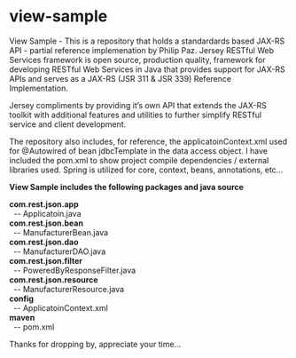 # view-sample

View Sample - This is a repository that holds a standardards based JAX-RS API - partial reference implemenation by Philip Paz. Jersey RESTful Web Services framework is open source, production quality, framework for developing RESTful Web Services in Java that provides support for JAX-RS APIs and serves as a JAX-RS (JSR 311 & JSR 339) Reference Implementation.

Jersey compliments by providing it’s own API that extends the JAX-RS toolkit with additional features and utilities to further simplify RESTful service and client development.

The repository also includes, for reference, the applicatoinContext.xml used for @Autowired of bean jdbcTemplate in the data access object. I have included the pom.xml to show project compile dependencies / external libraries used. Spring is utilized for core, context, beans, annotations, etc...

<b>View Sample includes the following packages and java source</b>

<b>com.rest.json.app</b>        
&nbsp;&nbsp;-- Applicatoin.java<br>
<b>com.rest.json.bean</b>       
&nbsp;&nbsp;-- ManufacturerBean.java<br>
<b>com.rest.json.dao</b>       	
&nbsp;&nbsp;-- ManufacturerDAO.java<br>
<b>com.rest.json.filter</b>    	
&nbsp;&nbsp;-- PoweredByResponseFilter.java<br>
<b>com.rest.json.resource</b>  	
&nbsp;&nbsp;-- ManufacturerResource.java<br>
<b>config</b>					
&nbsp;&nbsp;-- ApplicatoinContext.xml<br>
<b>maven</b>					
&nbsp;&nbsp;-- pom.xml<br>

Thanks for dropping by, appreciate your time...
